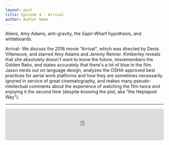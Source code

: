 ```yaml
---
layout: post
title: Episode 4 - Arrival
author: Author Name
---
```

Aliens, Amy Adams, anti-gravity, the Sapir-Wharf hypothesis, and whiteboards. 

Arrival- We discuss the 2016 movie "Arrival", which was directed by Denis Villeneuve, and starred Amy Adams and Jeremy Renner. 
Kimberley reveals that she absolutely doesn't want to know the future, misremembers the Golden Ratio, and states accurately that there's a lot of blue in the film. Jason nerds out on language design, analyzes the OSHA-approved best practices for aerial work platforms and how they are sometimes necessarily ignored in service of great cinematography, and makes many pseudo-intellectual comments about the experience of watching the film twice and enjoying it the second time (despite knowing the plot, aka "the Heptapod Way").

----- 

<iframe src="https://www.podbean.com/media/player/u32b9-6ca497?from=yiiadmin&skin=1&btn-skin=111&share=1&fonts=Helvetica&auto=0&download=0&rtl=0" scrolling="no" data-name="pb-iframe-player" frameborder="0" width="100%" height="100"></iframe>
